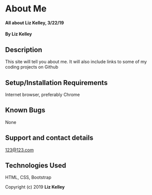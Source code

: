 # About Me

#### All about Liz Kelley, 3/22/19

#### By **Liz Kelley**

## Description

This site will tell you about me. It will also include links to some of my coding projects on Github

## Setup/Installation Requirements

Internet browser, preferably Chrome

## Known Bugs

None

## Support and contact details

123@123.com

## Technologies Used

HTML, CSS, Bootstrap

<!-- ### License

*{Determine the license under which this application can be used.  See below for more details on licensing.}* -->

Copyright (c) 2019 **Liz Kelley**